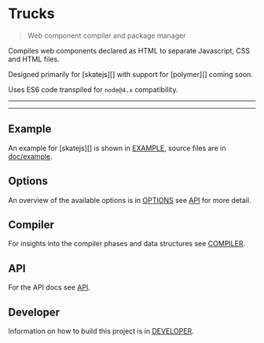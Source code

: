 # Trucks

<? @include readme/badges.md ?>

> Web component compiler and package manager

Compiles web components declared as HTML to separate Javascript, CSS and HTML files.

Designed primarily for [skatejs][] with support for [polymer][] coming soon.

Uses ES6 code transpiled for `node@4.x` compatibility.

<? @include {=readme}
      install.md 
      abstract.md ?>

***
<!-- @toc -->
***

<? @include {=readme}
      usage.md 
      components.md
      plugins.md
      roadmap.md ?>

## Example

An example for [skatejs][] is shown in [EXAMPLE](/doc/EXAMPLE.md), source files are in [doc/example](/doc/example).

## Options

An overview of the available options is in [OPTIONS](/doc/OPTIONS.md) see [API](/doc/API.md) for more detail.

## Compiler

For insights into the compiler phases and data structures see [COMPILER](/doc/COMPILER.md).

## API

For the API docs see [API](/doc/API.md).

## Developer

Information on how to build this project is in [DEVELOPER](/doc/DEVELOPER.md).

<? @include {=readme}
      license.md
      links.md ?>
